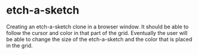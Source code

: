 # etch-a-sketch

Creating an etch-a-sketch clone in a browser window. It should be able to follow
the cursor and color in that part of the grid. Eventually the user will be able
to change the size of the etch-a-sketch and the color that is placed in the grid.
